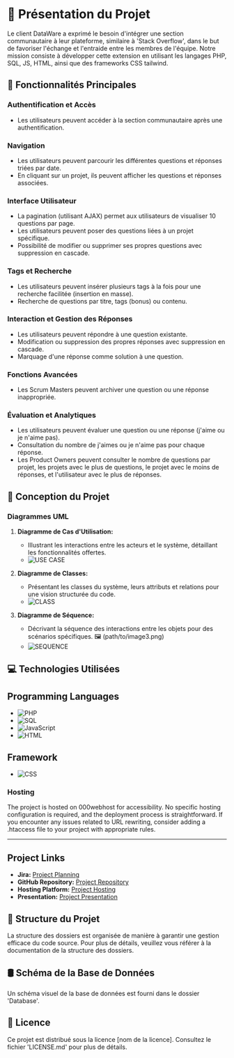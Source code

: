 # 🚀 Présentation du Projet

Le client DataWare a exprimé le besoin d'intégrer une section communautaire à leur plateforme, similaire à 'Stack Overflow', dans le but de favoriser l'échange et l'entraide entre les membres de l'équipe. Notre mission consiste à développer cette extension en utilisant les langages PHP, SQL, JS, HTML, ainsi que des frameworks CSS tailwind.

## 🌟 Fonctionnalités Principales

### Authentification et Accès
- Les utilisateurs peuvent accéder à la section communautaire après une authentification.

### Navigation
- Les utilisateurs peuvent parcourir les différentes questions et réponses triées par date.
- En cliquant sur un projet, ils peuvent afficher les questions et réponses associées.

### Interface Utilisateur
- La pagination (utilisant AJAX) permet aux utilisateurs de visualiser 10 questions par page.
- Les utilisateurs peuvent poser des questions liées à un projet spécifique.
- Possibilité de modifier ou supprimer ses propres questions avec suppression en cascade.

### Tags et Recherche
- Les utilisateurs peuvent insérer plusieurs tags à la fois pour une recherche facilitée (insertion en masse).
- Recherche de questions par titre, tags (bonus) ou contenu.

### Interaction et Gestion des Réponses
- Les utilisateurs peuvent répondre à une question existante.
- Modification ou suppression des propres réponses avec suppression en cascade.
- Marquage d'une réponse comme solution à une question.

### Fonctions Avancées
- Les Scrum Masters peuvent archiver une question ou une réponse inappropriée.

### Évaluation et Analytiques
- Les utilisateurs peuvent évaluer une question ou une réponse (j'aime ou je n'aime pas).
- Consultation du nombre de j'aimes ou je n'aime pas pour chaque réponse.
- Les Product Owners peuvent consulter le nombre de questions par projet, les projets avec le plus de questions, le projet avec le moins de réponses, et l'utilisateur avec le plus de réponses.

## 🎨 Conception du Projet

### Diagrammes UML

1. **Diagramme de Cas d'Utilisation:**
   - Illustrant les interactions entre les acteurs et le système, détaillant les fonctionnalités offertes.
   - ![USE CASE](./imgrm/uc.PNG)

2. **Diagramme de Classes:**
   - Présentant les classes du système, leurs attributs et relations pour une vision structurée du code.
   - ![CLASS](./imgrm/class.PNG)

3. **Diagramme de Séquence:**
   - Décrivant la séquence des interactions entre les objets pour des scénarios spécifiques. 🖼️ (path/to/image3.png)
   - ![SEQUENCE](./imgrm/sqc.PNG)

## 💻 Technologies Utilisées

## Programming Languages
- ![PHP](https://img.shields.io/badge/PHP-5.2.1.x-blue?style=flat-square&logo=php)
- ![SQL](https://img.shields.io/badge/SQL-MySQL-blue?style=flat-square&logo=mysql)
- ![JavaScript](https://img.shields.io/badge/JavaScript-ES6-yellow?style=flat-square&logo=javascript)
- ![HTML](https://img.shields.io/badge/HTML-5-orange?style=flat-square&logo=html5)

## Framework
- ![CSS](https://img.shields.io/badge/CSS-Tailwind%20CSS-38B2AC?style=flat-square&logo=tailwindcss)


### Hosting
The project is hosted on 000webhost for accessibility. No specific hosting configuration is required, and the deployment process is straightforward.
If you encounter any issues related to URL rewriting, consider adding a .htaccess file to your project with appropriate rules.

<hr>

## Project Links

- **Jira:** [Project Planning](https://oumaimaerrada.atlassian.net/jira/software/projects/RT/boards/6)
- **GitHub Repository:** [Project Repository](https://github.com/Radiaidel/DataWare-Brief7)
- **Hosting Platform:** [Project Hosting](https://your-hosting-url)
- **Presentation:** [Project Presentation](https://link-to-presentation)

## 📁 Structure du Projet

La structure des dossiers est organisée de manière à garantir une gestion efficace du code source. Pour plus de détails, veuillez vous référer à la documentation de la structure des dossiers.

## 🛢️ Schéma de la Base de Données

Un schéma visuel de la base de données est fourni dans le dossier 'Database'.

## 📄 Licence

Ce projet est distribué sous la licence [nom de la licence]. Consultez le fichier 'LICENSE.md' pour plus de détails.

